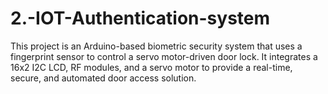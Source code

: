 # 2.-IOT-Authentication-system
This project is an Arduino-based biometric security system that uses a fingerprint sensor to control a servo motor-driven door lock. It integrates a 16x2 I2C LCD, RF modules, and a servo motor to provide a real-time, secure, and automated door access solution.
